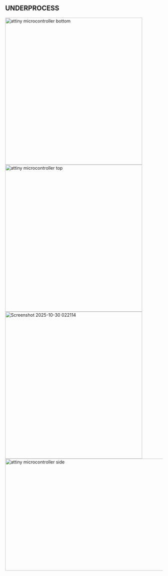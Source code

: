 ## UNDERPROCESS

<img width="438" height="470" alt="attiny microcontroller bottom" src="https://github.com/user-attachments/assets/be3e04ed-038a-46a4-b19b-d9c97464508e" />
<img width="438" height="470" alt="attiny microcontroller top" src="https://github.com/user-attachments/assets/b0f35ec4-7c32-4183-9722-0bf8336e800b" />
<img width="438" height="470" alt="Screenshot 2025-10-30 022114" src="https://github.com/user-attachments/assets/723921b4-ba1d-4945-a6b7-7be2b1d38237" />

<img width="511" height="358" alt="attiny microcontroller side" src="https://github.com/user-attachments/assets/b64eb040-286f-4b4a-b016-e567dd989614" />

